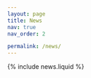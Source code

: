 ```yaml
---
layout: page
title: News
nav: true
nav_order: 2

permalink: /news/
---
```


{% include news.liquid %}

